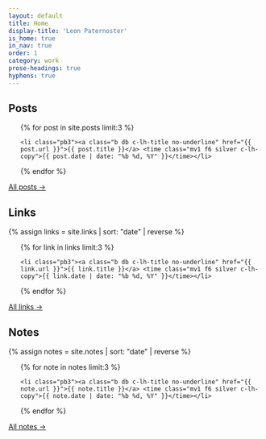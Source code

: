 ```yaml
---
layout: default
title: Home
display-title: 'Leon Paternoster'
is_home: true
in_nav: true
order: 1
category: work
prose-headings: true
hyphens: true
---
```


## Posts

<ul class="list mb0 mh0 mt4 pa0 c-linky-visited">

{% for post in site.posts limit:3 %}

    <li class="pb3"><a class="b db c-lh-title no-underline" href="{{ post.url }}">{{ post.title }}</a> <time class="mv1 f6 silver c-lh-copy">{{ post.date | date: "%b %d, %Y" }}</time></li>

{% endfor %}

</ul>

<p class="c-linky-underline c-linky-visited"><a href="/posts/">All posts &rarr;</a></p>

## Links

{% assign links = site.links | sort: "date" | reverse %}

<ul class="list mb0 mh0 mt4 pa0 c-linky-visited">

{% for link in links limit:3 %}

    <li class="pb3"><a class="b db c-lh-title no-underline" href="{{ link.url }}">{{ link.title }}</a> <time class="mv1 f6 silver c-lh-copy">{{ link.date | date: "%b %d, %Y" }}</time></li>

{% endfor %}

</ul>

<p class="c-linky-underline c-linky-visited"><a href="/links/">All links &rarr;</a></p>

## Notes

{% assign notes = site.notes | sort: "date" | reverse %}

<ul class="list mb0 mh0 mt4 pa0 c-linky-visited">

{% for note in notes limit:3 %}

    <li class="pb3"><a class="b db c-lh-title no-underline" href="{{ note.url }}">{{ note.title }}</a> <time class="mv1 f6 silver c-lh-copy">{{ note.date | date: "%b %d, %Y" }}</time></li>

{% endfor %}

</ul>

<p class="c-linky-underline c-linky-visited"><a href="/notes/">All notes &rarr;</a></p>
